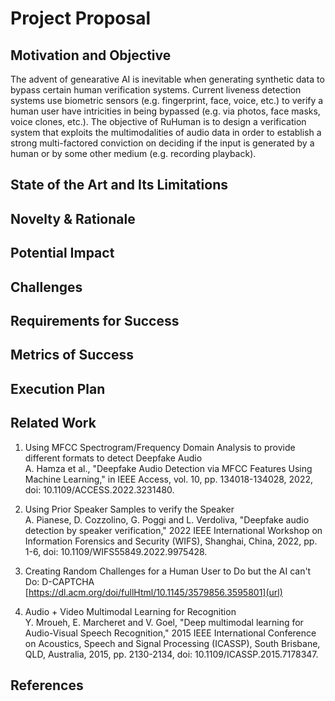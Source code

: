 # Project Proposal

## Motivation and Objective
The advent of genearative AI is inevitable when generating synthetic data to bypass certain human verification systems. Current liveness detection systems use biometric sensors (e.g. fingerprint, face, voice, etc.) to verify a human user have intricities in being bypassed (e.g. via photos, face masks, voice clones, etc.). The objective of RuHuman is to design a  verification system that exploits the multimodalities of audio data in order to establish a strong multi-factored conviction on deciding if the input is generated by a human or by some other medium (e.g. recording playback).

## State of the Art and Its Limitations

## Novelty & Rationale

## Potential Impact

## Challenges

## Requirements for Success

## Metrics of Success

## Execution Plan

## Related Work
1. Using MFCC Spectrogram/Frequency Domain Analysis to provide different formats to detect Deepfake Audio <br>
A. Hamza et al., "Deepfake Audio Detection via MFCC Features Using Machine Learning," in IEEE Access, vol. 10, pp. 134018-134028, 2022, doi: 10.1109/ACCESS.2022.3231480.

2. Using Prior Speaker Samples to verify the Speaker <br>
A. Pianese, D. Cozzolino, G. Poggi and L. Verdoliva, "Deepfake audio detection by speaker verification," 2022 IEEE International Workshop on Information Forensics and Security (WIFS), Shanghai, China, 2022, pp. 1-6, doi: 10.1109/WIFS55849.2022.9975428.

3. Creating Random Challenges for a Human User to Do but the AI can't Do: D-CAPTCHA <br>
[https://dl.acm.org/doi/fullHtml/10.1145/3579856.3595801](url)

4. Audio + Video Multimodal Learning for Recognition <br>
Y. Mroueh, E. Marcheret and V. Goel, "Deep multimodal learning for Audio-Visual Speech Recognition," 2015 IEEE International Conference on Acoustics, Speech and Signal Processing (ICASSP), South Brisbane, QLD, Australia, 2015, pp. 2130-2134, doi: 10.1109/ICASSP.2015.7178347.


## References
